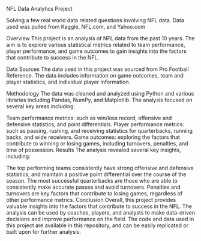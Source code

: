  NFL Data Analytics Project

Solving a few real world data related questions involving NFL data.
Data used was pulled from Kaggle, NFL.com, and Yahoo.com

Overview
This project is an analysis of NFL data from the past 10 years. The aim is to explore various statistical metrics related to team performance, player performance, and game outcomes to gain insights into the factors that contribute to success in the NFL.

Data Sources
The data used in this project was sourced from Pro Football Reference. The data includes information on game outcomes, team and player statistics, and individual player information.

Methodology
The data was cleaned and analyzed using Python and various libraries including Pandas, NumPy, and Matplotlib. The analysis focused on several key areas including:

Team performance metrics: such as win/loss record, offensive and defensive statistics, and point differentials.
Player performance metrics: such as passing, rushing, and receiving statistics for quarterbacks, running backs, and wide receivers.
Game outcomes: exploring the factors that contribute to winning or losing games, including turnovers, penalties, and time of possession.
Results
The analysis revealed several key insights, including:

The top performing teams consistently have strong offensive and defensive statistics, and maintain a positive point differential over the course of the season.
The most successful quarterbacks are those who are able to consistently make accurate passes and avoid turnovers.
Penalties and turnovers are key factors that contribute to losing games, regardless of other performance metrics.
Conclusion
Overall, this project provides valuable insights into the factors that contribute to success in the NFL. The analysis can be used by coaches, players, and analysts to make data-driven decisions and improve performance on the field. The code and data used in this project are available in this repository, and can be easily replicated or built upon for further analysis.
